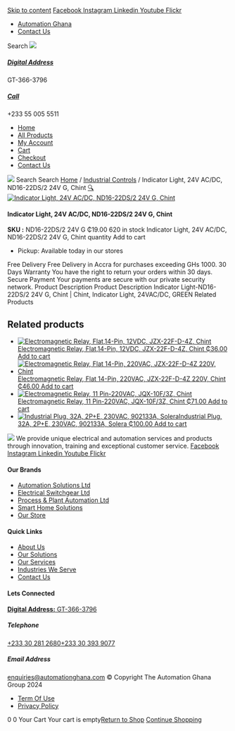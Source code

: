 [Skip to content](https://store.automationghana.com/product/indicator-light-nd16-22ds-2-24v-g-chint/#content)
[ Facebook ](https://www.facebook.com/automationgh/) [ Instagram ](https://www.instagram.com/automationgh/) [ Linkedin ](https://www.linkedin.com/company/the-automation-ghana-limited/) [ Youtube ](https://www.youtube.com/channel/UCurrRDUSm5oIW39VXjn1u0w) [ Flickr ](https://www.flickr.com/photos/181794037@N07/)
  * [ Automation Ghana ](https://automationghana.com)
  * [ Contact Us ](https://store.automationghana.com/contact/)


Search
[ ![](https://store.automationghana.com/wp-content/uploads/2024/04/Website-TAGG-Logo-BLUE.png) ](https://store.automationghana.com/)
[ ](https://maps.app.goo.gl/m4xeaagWCNbLk4jM6)
#####  [ Digital Address ](https://maps.app.goo.gl/m4xeaagWCNbLk4jM6)
GT-366-3796 
[ ](tel:+233550055511)
#####  [ Call ](tel:+233550055511)
+233 55 005 5511 
  * [Home](https://store.automationghana.com/)
  * [All Products](https://store.automationghana.com/shop/)
  * [My Account](https://store.automationghana.com/my-account/)
  * [Cart](https://store.automationghana.com/cart/)
  * [Checkout](https://store.automationghana.com/checkout/)
  * [Contact Us](https://store.automationghana.com/contact/)


[![](https://store.automationghana.com/wp-content/uploads/2024/04/AutomationGhana_logo_white.png)](https://store.automationghana.com)
Search
Search
[Home](https://store.automationghana.com) / [Industrial Controls](https://store.automationghana.com/product-category/industrial-controls/) / Indicator Light, 24V AC/DC, ND16-22DS/2 24V G, Chint
[🔍](https://store.automationghana.com/product/indicator-light-nd16-22ds-2-24v-g-chint/)
[![Indicator Light, 24V AC/DC, ND16-22DS/2 24V G, Chint](https://store.automationghana.com/wp-content/uploads/2020/04/ND16-22DS_4-AC_DC-230V-G.jpg)](https://store.automationghana.com/wp-content/uploads/2020/04/ND16-22DS_4-AC_DC-230V-G.jpg)
####  Indicator Light, 24V AC/DC, ND16-22DS/2 24V G, Chint 
**SKU :** ND16-22DS/2 24V G 
₵19.00
620 in stock
Indicator Light, 24V AC/DC, ND16-22DS/2 24V G, Chint quantity
Add to cart
  * Pickup: Available today in our stores


Free Delivery 
Free Delivery in Accra for purchases exceeding GHs 1000. 
30 Days Warranty 
You have the right to return your orders within 30 days. 
Secure Payment 
Your payments are secure with our private security network. 
Product Description
Product Description
Indicator Light-ND16-22DS/2 24V G, Chint | Chint, Indicator Light, 24VAC/DC, GREEN 
Related Products 
## Related products
  * [![Electromagnetic Relay, Flat,14-Pin, 12VDC, JZX-22F-D-4Z, Chint](https://store.automationghana.com/wp-content/uploads/2020/04/14-Pin-Relay-JZX-22F-D-4Z-24VDC-Chint-300x300.jpg)Electromagnetic Relay, Flat,14-Pin, 12VDC, JZX-22F-D-4Z, Chint ₵36.00 ](https://store.automationghana.com/product/14-pin-relay-jzx-22f-d-4z-12vdc-chint/)
[Add to cart](https://store.automationghana.com/product/indicator-light-nd16-22ds-2-24v-g-chint/?add-to-cart=1595)
  * [![Electromagnetic Relay, Flat 14-Pin, 220VAC, JZX-22F-D-4Z 220V, Chint](https://store.automationghana.com/wp-content/uploads/2020/04/14-Pin-Relay-JZX-22F-D-4Z-12VDC-Chint-300x300.jpg)Electromagnetic Relay, Flat 14-Pin, 220VAC, JZX-22F-D-4Z 220V, Chint ₵46.00 ](https://store.automationghana.com/product/14-pin-relay-jzx-22f-d-4z-220v-chint/)
[Add to cart](https://store.automationghana.com/product/indicator-light-nd16-22ds-2-24v-g-chint/?add-to-cart=1596)
  * [![Electromagnetic Relay, 11 Pin-220VAC, JQX-10F/3Z, Chint](https://store.automationghana.com/wp-content/uploads/2020/04/11-Pin-Relay-JQX-10F_3Z-220VAC-Chint-2-300x300.jpg)Electromagnetic Relay, 11 Pin-220VAC, JQX-10F/3Z, Chint ₵71.00 ](https://store.automationghana.com/product/11-pin-relay-jqx-10f-3z-220vac-chint/)
[Add to cart](https://store.automationghana.com/product/indicator-light-nd16-22ds-2-24v-g-chint/?add-to-cart=1592)
  * [![Industrial Plug, 32A, 2P+E, 230VAC, 902133A, Solera](https://store.automationghana.com/wp-content/uploads/2020/04/industrial-plug-3-pin-300x300.jpg)Industrial Plug, 32A, 2P+E, 230VAC, 902133A, Solera ₵100.00 ](https://store.automationghana.com/product/industrial-plug-902133a-solera/)
[Add to cart](https://store.automationghana.com/product/indicator-light-nd16-22ds-2-24v-g-chint/?add-to-cart=1522)


![](https://store.automationghana.com/wp-content/uploads/2024/04/AutomationGhana_logo_white.png)
We provide unique electrical and automation services and products through innovation, training and exceptional customer service.
[ Facebook ](https://www.facebook.com/automationgh/) [ Instagram ](https://www.instagram.com/automationgh/) [ Linkedin ](https://www.linkedin.com/company/the-automation-ghana-limited/) [ Youtube ](https://www.youtube.com/channel/UCurrRDUSm5oIW39VXjn1u0w) [ Flickr ](https://www.flickr.com/photos/181794037@N07/)
#### Our Brands
  * [ Automation Solutions Ltd ](https://store.automationghana.com/product/indicator-light-nd16-22ds-2-24v-g-chint/)
  * [ Electrical Switchgear Ltd ](https://store.automationghana.com/product/indicator-light-nd16-22ds-2-24v-g-chint/)
  * [ Process & Plant Automation Ltd ](https://store.automationghana.com/product/indicator-light-nd16-22ds-2-24v-g-chint/)
  * [ Smart Home Solutions ](https://store.automationghana.com/product/indicator-light-nd16-22ds-2-24v-g-chint/)
  * [ Our Store ](https://store.automationghana.com/product/indicator-light-nd16-22ds-2-24v-g-chint/)


#### Quick Links
  * [ About Us ](https://store.automationghana.com/product/indicator-light-nd16-22ds-2-24v-g-chint/)
  * [ Our Solutions ](https://store.automationghana.com/product/indicator-light-nd16-22ds-2-24v-g-chint/)
  * [ Our Services ](https://store.automationghana.com/product/indicator-light-nd16-22ds-2-24v-g-chint/)
  * [ Industries We Serve ](https://store.automationghana.com/product/indicator-light-nd16-22ds-2-24v-g-chint/)
  * [ Contact Us ](https://store.automationghana.com/product/indicator-light-nd16-22ds-2-24v-g-chint/)


#### Lets Connected
[**Digital Address:** GT-366-3796](https://maps.app.goo.gl/m4xeaagWCNbLk4jM6)
#####  Telephone 
[ +233 30 281 2680](tel:+233302812680)[+233 30 393 9077](https://store.automationghana.com/product/indicator-light-nd16-22ds-2-24v-g-chint/+233303939077)
#####  Email Address 
enquiries@automationghana.com 
© Copyright The Automation Ghana Group 2024
  * [ Term Of Use ](https://store.automationghana.com/product/indicator-light-nd16-22ds-2-24v-g-chint/)
  * [ Privacy Policy ](https://store.automationghana.com/product/indicator-light-nd16-22ds-2-24v-g-chint/)


0
0
Your Cart
Your cart is empty[Return to Shop](https://store.automationghana.com/shop/)
[Continue Shopping](https://store.automationghana.com/product/indicator-light-nd16-22ds-2-24v-g-chint/)
